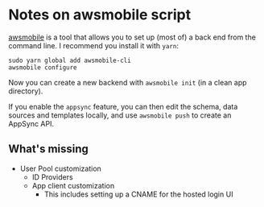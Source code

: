 # Notes on awsmobile script

[awsmobile](https://github.com/aws/awsmobile-cli) is a tool that allows you
to set up (most of) a back end from the command line.
I recommend you install it with `yarn`:

```
sudo yarn global add awsmobile-cli
awsmobile configure
```

Now you can create a new backend with `awsmobile init` (in a clean app directory).

If you enable the `appsync` feature, you can then edit the schema, data sources and templates locally, and use `awsmobile push` to create an AppSync API.

## What's missing
* User Pool customization
  * ID Providers
  * App client customization
    * This includes setting up a CNAME for the hosted login UI